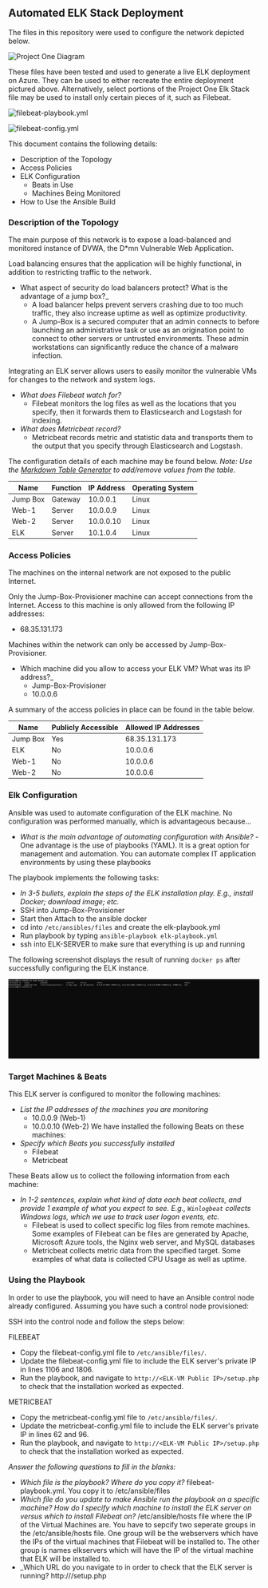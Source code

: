 ## Automated ELK Stack Deployment

The files in this repository were used to configure the network depicted below.

![Project One Diagram](https://user-images.githubusercontent.com/88748033/152657802-d661fd3c-5a89-4158-94c6-e9c581800498.PNG)

These files have been tested and used to generate a live ELK deployment on Azure. They can be used to either recreate the entire deployment pictured above. Alternatively, select portions of the Project One Elk Stack file may be used to install only certain pieces of it, such as Filebeat.

 ![filebeat-playbook.yml](https://github.com/CENSORED38/ProjectOne/blob/a3886170516b90033d50a5fc466eff839844e66c/Ansible/filebeat-playbook.yml)
 
 ![filebeat-config.yml](https://github.com/CENSORED38/ProjectOne/blob/ca724d882d1d0a70491ccb48d1a54ef6fc8333a9/Ansible/filebeat-config.yml)

This document contains the following details:
- Description of the Topology
- Access Policies
- ELK Configuration
  - Beats in Use
  - Machines Being Monitored
- How to Use the Ansible Build


### Description of the Topology

The main purpose of this network is to expose a load-balanced and monitored instance of DVWA, the D*mn Vulnerable Web Application.

Load balancing ensures that the application will be highly functional, in addition to restricting traffic to the network.
- What aspect of security do load balancers protect? What is the advantage of a jump box?_
  - A load balancer helps prevent servers crashing due to too much traffic, they also increase uptime as well as optimize productivity. 
  - A Jump-Box is a secured computer that an admin connects to before launching an administrative task or use as an origination point to connect to other servers or untrusted       environments. These admin workstations can significantly reduce the chance of a malware infection. 

Integrating an ELK server allows users to easily monitor the vulnerable VMs for changes to the network and system logs.
- _What does Filebeat watch for?_
  - Filebeat monitors the log files as well as the locations that you specify, then it forwards them to Elasticsearch and Logstash for indexing.
- _What does Metricbeat record?_
  - Metricbeat records metric and statistic data and transports them to the output that you specify through Elasticsearch and Logstash.

The configuration details of each machine may be found below.
_Note: Use the [Markdown Table Generator](http://www.tablesgenerator.com/markdown_tables) to add/remove values from the table_.

| Name     | Function | IP Address | Operating System |
|----------|----------|------------|------------------|
| Jump Box | Gateway  | 10.0.0.1   | Linux            |
| Web-1    | Server   | 10.0.0.9   | Linux            |
| Web-2    | Server   | 10.0.0.10  | Linux            |
| ELK      | Server   | 10.1.0.4   | Linux            |

### Access Policies

The machines on the internal network are not exposed to the public Internet. 

Only the Jump-Box-Provisioner machine can accept connections from the Internet. Access to this machine is only allowed from the following IP addresses:
- 68.35.131.173

Machines within the network can only be accessed by Jump-Box-Provisioner.
- Which machine did you allow to access your ELK VM? What was its IP address?_
  - Jump-Box-Provisioner
  - 10.0.0.6

A summary of the access policies in place can be found in the table below.

| Name     | Publicly Accessible | Allowed IP Addresses |
|----------|---------------------|----------------------|
| Jump Box | Yes                 |   68.35.131.173      |
| ELK      | No                  |   10.0.0.6           |
| Web-1    | No                  |   10.0.0.6           |
| Web-2    | No                  |   10.0.0.6           |



### Elk Configuration

Ansible was used to automate configuration of the ELK machine. No configuration was performed manually, which is advantageous because...
- _What is the main advantage of automating configuration with Ansible?_ 
  -One advantage is the use of playbooks (YAML). It is a great option for management and automation. You can automate complex IT application environments by using these            playbooks

The playbook implements the following tasks:
- _In 3-5 bullets, explain the steps of the ELK installation play. E.g., install Docker; download image; etc._
- SSH into Jump-Box-Provisioner
- Start then Attach to the ansible docker
- cd into `/etc/ansibles/files` and create the elk-playbook.yml
- Run playbook by typing `ansible-playbook elk-playbook.yml` 
- ssh into ELK-SERVER to make sure that everything is up and running


The following screenshot displays the result of running `docker ps` after successfully configuring the ELK instance.

![Docker ps Output](https://github.com/CENSORED38/ProjectOne/blob/2424526f530d96c7a2de61f0da555661f3cb1119/Dockerps.PNG)

### Target Machines & Beats
This ELK server is configured to monitor the following machines:
- _List the IP addresses of the machines you are monitoring_
  - 10.0.0.9 (Web-1)
  - 10.0.0.10 (Web-2)
We have installed the following Beats on these machines:
- _Specify which Beats you successfully installed_
  - Filebeat
  - Metricbeat

These Beats allow us to collect the following information from each machine:
- _In 1-2 sentences, explain what kind of data each beat collects, and provide 1 example of what you expect to see. E.g., `Winlogbeat` collects Windows logs, which we use to track user logon events, etc._
  - Filebeat is used to collect specific log files from remote machines. Some examples of Filebeat can be files are generated by       Apache, Microsoft Azure tools, the Nginx web server, and MySQL databases
  - Metricbeat collects metric data from the specified target. Some examples of what data is collected CPU Usage as well as           uptime.

### Using the Playbook
In order to use the playbook, you will need to have an Ansible control node already configured. Assuming you have such a control node provisioned: 

SSH into the control node and follow the steps below:

FILEBEAT

- Copy the filebeat-config.yml file to `/etc/ansible/files/`. 
- Update the filebeat-config.yml file to include the ELK server's private IP in lines 1106 and 1806.
- Run the playbook, and navigate to `http://<ELK-VM Public IP>/setup.php` to check that the installation worked as expected.

METRICBEAT

- Copy the metricbeat-config.yml file to `/etc/ansible/files/`.
- Update the metricbeat-config.yml file to include the ELK server's private IP in lines 62 and 96.
- Run the playbook, and navigate to `http://<ELK-VM Public IP>/setup.php` to check that the installation worked as expected.

_Answer the following questions to fill in the blanks:_
- _Which file is the playbook? Where do you copy it?_ filebeat-playbook.yml. You copy it to /etc/ansible/files
- _Which file do you update to make Ansible run the playbook on a specific machine? How do I specify which machine to install the ELK server on versus which to install Filebeat on?_ /etc/ansible/hosts file where the IP of the Virtual Machines are. You have to sepcify two seperate groups in the /etc/ansible/hosts file. One group will be the webservers which have the IPs of the virtual machines that Filebeat will be installed to. The other group is names elkservers which will have the IP of the virtual machine that ELK will be installed to. 
- _Which URL do you navigate to in order to check that the ELK server is running? http://<ELK-VM Public IP>/setup.php

